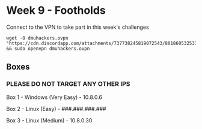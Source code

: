 # Week 9 - Footholds

Connect to the VPN to take part in this week's challenges
```
wget -O dmuhackers.ovpn "https://cdn.discordapp.com/attachments/737738245819072543/801860532533592074/dmuhackers.ovpn" && sudo openvpn dmuhackers.ovpn
```

## Boxes
### PLEASE DO NOT TARGET ANY OTHER IPS

Box 1 - Windows (Very Easy) - 10.8.0.6

Box 2 - Linux (Easy) - ###.###.###.###

Box 3 - Linux (Medium) - 10.8.0.30